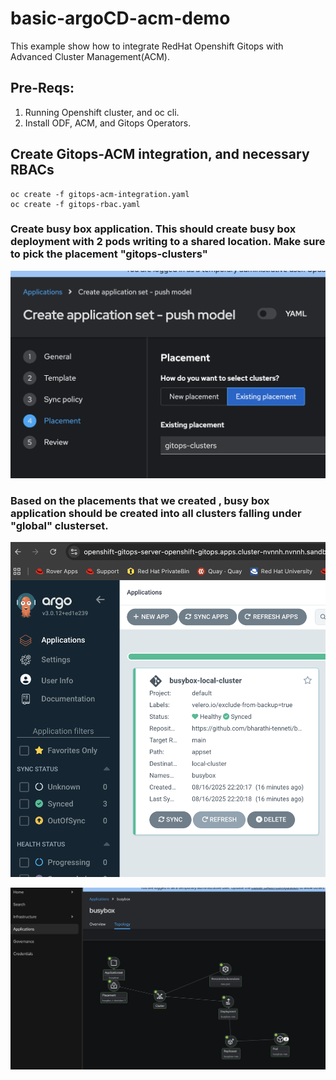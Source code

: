 # basic-argoCD-acm-demo

This example show how to integrate RedHat Openshift Gitops with Advanced Cluster Management(ACM).

## Pre-Reqs:

1. Running Openshift cluster, and oc cli.
2. Install ODF, ACM, and Gitops Operators.

## Create Gitops-ACM integration, and necessary RBACs

```
oc create -f gitops-acm-integration.yaml
oc create -f gitops-rbac.yaml
```

### Create busy box application. This should create busy box deployment with 2 pods writing to a shared location. Make sure to pick the placement "gitops-clusters"

![image](image/appset-placement.png)


### Based on the placements that we created , busy box application should be created into all clusters falling under "global" clusterset.

![image](image/argocd.png)

![image](image/acm.png)
